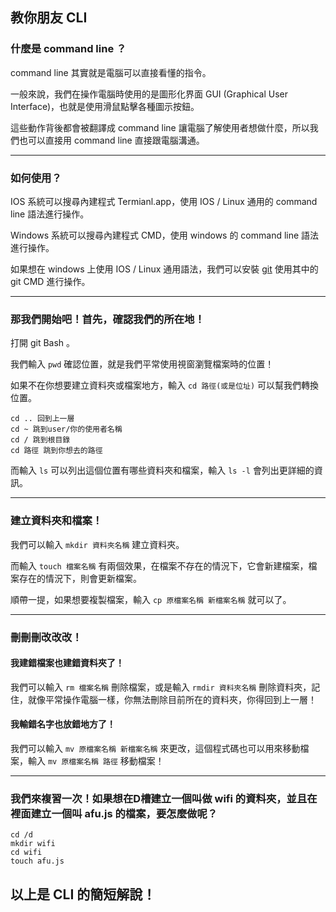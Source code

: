 ## 教你朋友 CLI
### 什麼是 command line ？
command line 其實就是電腦可以直接看懂的指令。

一般來說，我們在操作電腦時使用的是圖形化界面 GUI (Graphical User Interface)，也就是使用滑鼠點擊各種圖示按鈕。

這些動作背後都會被翻譯成 command line 讓電腦了解使用者想做什麼，所以我們也可以直接用 command line 直接跟電腦溝通。

---
### 如何使用？
IOS 系統可以搜尋內建程式 Termianl.app，使用 IOS / Linux 通用的 command line 語法進行操作。

Windows 系統可以搜尋內建程式 CMD，使用 windows 的 command line 語法進行操作。

如果想在 windows 上使用 IOS / Linux 通用語法，我們可以安裝 [git](https://git-scm.com/) 使用其中的 git CMD 進行操作。

---
### 那我們開始吧！首先，確認我們的所在地！
打開 git Bash 。

我們輸入 `pwd` 確認位置，就是我們平常使用視窗瀏覽檔案時的位置！

如果不在你想要建立資料夾或檔案地方，輸入 `cd 路徑(或是位址)` 可以幫我們轉換位置。

```cli
cd .. 回到上一層
cd ~ 跳到user/你的使用者名稱
cd / 跳到根目錄
cd 路徑 跳到你想去的路徑
```
而輸入 `ls` 可以列出這個位置有哪些資料夾和檔案，輸入 `ls -l` 會列出更詳細的資訊。

---
### 建立資料夾和檔案！
我們可以輸入 `mkdir 資料夾名稱` 建立資料夾。

而輸入 `touch 檔案名稱` 有兩個效果，在檔案不存在的情況下，它會新建檔案，檔案存在的情況下，則會更新檔案。

順帶一提，如果想要複製檔案，輸入 `cp 原檔案名稱 新檔案名稱` 就可以了。

---
### 刪刪刪改改改！
#### 我建錯檔案也建錯資料夾了！
我們可以輸入 `rm 檔案名稱` 刪除檔案，或是輸入 `rmdir 資料夾名稱` 刪除資料夾，記住，就像平常操作電腦一樣，你無法刪除目前所在的資料夾，你得回到上一層！
#### 我輸錯名字也放錯地方了！
我們可以輸入 `mv 原檔案名稱 新檔案名稱` 來更改，這個程式碼也可以用來移動檔案，輸入 `mv 原檔案名稱 路徑` 移動檔案！

---
### 我們來複習一次！如果想在D槽建立一個叫做 wifi 的資料夾，並且在裡面建立一個叫 afu.js 的檔案，要怎麼做呢？
``` cli
cd /d
mkdir wifi
cd wifi
touch afu.js
```

## 以上是 CLI 的簡短解說！
